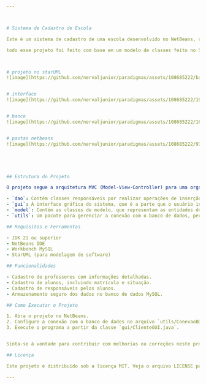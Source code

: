 ```yaml
---



# Sistema de Cadastro de Escola

Este é um sistema de cadastro de uma escola desenvolvido no NetBeans, com uma interface gráfica intuitiva criada através da ferramenta de design do NetBeans. O sistema permite cadastrar professores, alunos e responsáveis pelos alunos, armazenando os dados em um banco de dados MySQL usando o Workbench.

todo esse projeto foi feito com base em um modelo de classes feito no StarUML, o qual ireei apresentar dia 10 d enovembro



# projeto no starUML
![image](https://github.com/nervaljunior/paradigmas/assets/108685222/ba674bdb-1c0f-4ac3-9c48-3c7f07d6a511)


# interface
![image](https://github.com/nervaljunior/paradigmas/assets/108685222/19c260b2-9967-4f33-b75a-e87b4d25bfc7)


# banco
![image](https://github.com/nervaljunior/paradigmas/assets/108685222/1882ad26-6f96-4fd5-a104-69c913c09046)


# pastas netbeans 
![image](https://github.com/nervaljunior/paradigmas/assets/108685222/97deedaa-4f1d-47e7-ba18-d17ee400368d)





## Estrutura do Projeto

O projeto segue a arquitetura MVC (Model-View-Controller) para uma organização clara e eficiente do código. A estrutura do projeto é dividida em pacotes:

- `dao`: Contém classes responsáveis por realizar operações de inserção, seleção, atualização e exclusão no banco de dados.
- `gui`: A interface gráfica do sistema, que é a parte que o usuário interage. Aqui, é possível cadastrar e visualizar professores, alunos e responsáveis.
- `model`: Contém as classes de modelo, que representam as entidades do sistema. Isso inclui as classes Aluno, Professor, Cliente (responsável), Disciplina, Pessoa, Situação e Turma.
- `utils`: Um pacote para gerenciar a conexão com o banco de dados, permitindo uma separação clara das responsabilidades.

## Requisitos e Ferramentas

- JDK 21 ou superior
- NetBeans IDE
- Workbench MySQL
- StarUML (para modelagem de software)

## Funcionalidades

- Cadastro de professores com informações detalhadas.
- Cadastro de alunos, incluindo matrícula e situação.
- Cadastro de responsáveis pelos alunos.
- Armazenamento seguro dos dados no banco de dados MySQL.

## Como Executar o Projeto

1. Abra o projeto no NetBeans.
2. Configure a conexão com o banco de dados no arquivo `utils/ConexaoBD.java`.
3. Execute o programa a partir da classe `gui/ClienteGUI.java`.


Sinta-se à vontade para contribuir com melhorias ou correções neste projeto. Basta criar um fork, fazer as alterações desejadas e enviar um pull request.

## Licença

Este projeto é distribuído sob a licença MIT. Veja o arquivo LICENSE para obter mais detalhes.

---
```

